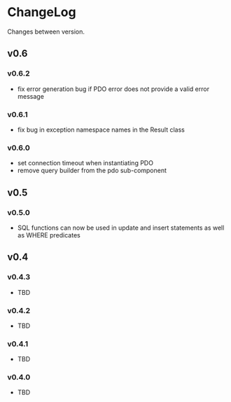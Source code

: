 # ChangeLog

Changes between version.

## v0.6

### v0.6.2

* fix error generation bug if PDO error does not provide a valid error message

### v0.6.1

* fix bug in exception namespace names in the Result class

### v0.6.0

* set connection timeout when instantiating PDO
* remove query builder from the pdo sub-component

## v0.5

### v0.5.0

* SQL functions can now be used in update and insert statements as well as WHERE
predicates

## v0.4

### v0.4.3

* TBD

### v0.4.2

* TBD

### v0.4.1

* TBD

### v0.4.0

* TBD
